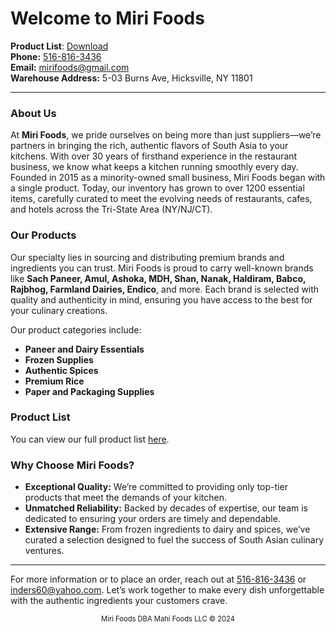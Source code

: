 # Welcome to Miri Foods

**Product List**: [Download](mirifoods-productlist.pdf)<br>
**Phone:** [516-816-3436](tel:5168163436)<br>
**Email:** [mirifoods@gmail.com](mailto:mirifoods@gmail.com)<br>
**Warehouse Address:** 5-03 Burns Ave, Hicksville, NY 11801  

---

### About Us

At **Miri Foods**, we pride ourselves on being more than just suppliers—we’re partners in bringing the rich, authentic flavors of South Asia to your kitchens. With over 30 years of firsthand experience in the restaurant business, we know what keeps a kitchen running smoothly every day. Founded in 2015 as a minority-owned small business, Miri Foods began with a single product. Today, our inventory has grown to over 1200 essential items, carefully curated to meet the evolving needs of restaurants, cafes, and hotels across the Tri-State Area (NY/NJ/CT).

### Our Products

Our specialty lies in sourcing and distributing premium brands and ingredients you can trust. Miri Foods is proud to carry well-known brands like **Sach Paneer, Amul, Ashoka, MDH, Shan, Nanak, Haldiram, Babco, Rajbhog, Farmland Dairies, Endico**, and more. Each brand is selected with quality and authenticity in mind, ensuring you have access to the best for your culinary creations.

Our product categories include:

- **Paneer and Dairy Essentials**
- **Frozen Supplies**
- **Authentic Spices**
- **Premium Rice**
- **Paper and Packaging Supplies**

### Product List

You can view our full product list [here](mirifoods-productlist.pdf).

### Why Choose Miri Foods?

- **Exceptional Quality:** We’re committed to providing only top-tier products that meet the demands of your kitchen.
- **Unmatched Reliability:** Backed by decades of expertise, our team is dedicated to ensuring your orders are timely and dependable.
- **Extensive Range:** From frozen ingredients to dairy and spices, we’ve curated a selection designed to fuel the success of South Asian culinary ventures.

---

For more information or to place an order, reach out at [516-816-3436](tel:5168163436) or [inders60@yahoo.com](mailto:inders60@yahoo.com). Let’s work together to make every dish unforgettable with the authentic ingredients your customers crave.

<p style="text-align: center; font-size: 0.8em;">Miri Foods DBA Mahi Foods LLC © 2024</p>